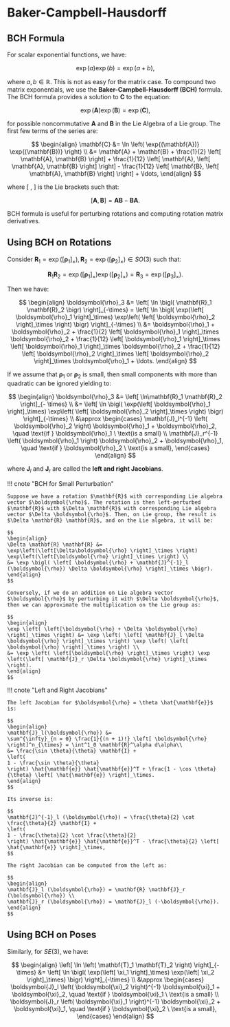 # Baker-Campbell-Hausdorff

## BCH Formula

For scalar exponential functions, we have:

$$
\exp(a) \exp(b) = \exp(a + b),
$$

where $a, b \in \mathbb{R}$. This is not as easy for the matrix case. To compound two matrix exponentials, we use the **Baker-Campbell-Hausdorff (BCH)** formula. The BCH formula provides a solution to $\mathbf{C}$ to the equation:

$$
\exp(\mathbf{A}) \exp(\mathbf{B}) = \exp(\mathbf{C}),
$$

for possible noncommutative $\mathbf{A}$ and $\mathbf{B}$ in the Lie Algebra of a Lie group. The first few terms of the series are:

$$
\begin{align}
\mathbf{C} &= \ln \left( \exp{(\mathbf{A})} \exp{(\mathbf{B})} \right)  \\
&= \mathbf{A} + \mathbf{B} + \frac{1}{2} \left[ \mathbf{A}, \mathbf{B} \right] + \frac{1}{12} \left[ \mathbf{A}, \left[ \mathbf{A}, \mathbf{B} \right] \right] -
\frac{1}{12} \left[ \mathbf{B}, \left[ \mathbf{A}, \mathbf{B} \right] \right] + \ldots,
\end{align}
$$

where $\left[\ , \ \right]$ is the Lie brackets such that:

$$
\left[ \mathbf{A}, \mathbf{B} \right] = \mathbf{A} \mathbf{B} - \mathbf{B} \mathbf{A}.
$$

BCH formula is useful for perturbing rotations and computing rotation matrix derivatives.

## Using BCH on Rotations

Consider $\mathbf{R}_1 = \exp(\left[ \boldsymbol{\rho}_1 \right]_\times), \mathbf{R}_2 = \exp(\left[ \boldsymbol{\rho}_2 \right]_\times) \in SO(3)$ such that:

$$
\mathbf{R}_1 \mathbf{R}_2 = \exp(\left[ \boldsymbol{\rho}_1 \right]_\times) \exp(\left[ \boldsymbol{\rho}_2 \right]_\times) = \mathbf{R}_3 = \exp(\left[ \boldsymbol{\rho}_3 \right]_\times).
$$

Then we have:

$$
\begin{align}
\boldsymbol{\rho}_3 &= \left[ \ln \bigl( \mathbf{R}_1 \mathbf{R}_2 \bigr) \right]_{-\times} = \left[ \ln \bigl( \exp(\left[ \boldsymbol{\rho}_1 \right]_\times) \exp\left( \left[ \boldsymbol{\rho}_2 \right]_\times \right) \bigr) \right]_{-\times} \\ 
&= \boldsymbol{\rho}_1 + \boldsymbol{\rho}_2 + \frac{1}{2} \left[ \boldsymbol{\rho}_1 \right]_\times \boldsymbol{\rho}_2 + \frac{1}{12} \left[ \boldsymbol{\rho}_1 \right]_\times \left[ \boldsymbol{\rho}_1 \right]_\times \boldsymbol{\rho}_2 + \frac{1}{12} \left[ \boldsymbol{\rho}_2 \right]_\times \left[ \boldsymbol{\rho}_2 \right]_\times \boldsymbol{\rho}_1 + \ldots.
\end{align}
$$

If we assume that $\boldsymbol{\rho}_1$ or $\boldsymbol{\rho}_2$ is small, then small components with more than quadratic can be ignored yielding to:

$$
\begin{align}
\boldsymbol{\rho}_3 &= \left[ \ln\mathbf{R}_1 \mathbf{R}_2 \right]_{- \times} \\
&=
\left[ \ln \bigl( \exp(\left[ \boldsymbol{\rho}_1 \right]_\times) \exp\left( \left[ \boldsymbol{\rho}_2 \right]_\times \right) \bigr) \right]_{-\times} \\ &\approx 
\begin{cases}
\mathbf{J}_l^{-1} \left( \boldsymbol{\rho}_2 \right) \boldsymbol{\rho}_1 + \boldsymbol{\rho}_2, \quad \text{if } \boldsymbol{\rho}_1 \ \text{is a small} \\
\mathbf{J}_r^{-1} \left( \boldsymbol{\rho}_1 \right) \boldsymbol{\rho}_2 + \boldsymbol{\rho}_1, \quad \text{if } \boldsymbol{\rho}_2 \ \text{is a small},
\end{cases}
\end{align}
$$

where $\mathbf{J}_l$ and $\mathbf{J}_r$ are called the **left and right Jacobians**.

!!! cnote "BCH for Small Perturbation"

    Suppose we have a rotation $\mathbf{R}$ with corresponding Lie algebra vector $\boldsymbol{\rho}$. The rotation is then left-perturbed $\mathbf{R}$ with $\Delta \mathbf{R}$ with corresponding Lie algebra vector $\Delta \boldsymbol{\rho}$. Then, on Lie group, the result is $\Delta \mathbf{R} \mathbf{R}$, and on the Lie algebra, it will be:

    $$
    \begin{align}
    \Delta \mathbf{R} \mathbf{R} &= \exp\left(\left[\Delta\boldsymbol{\rho} \right]_\times \right) \exp\left(\left[\boldsymbol{\rho} \right]_\times \right) \\
    &= \exp \bigl( \left[ \boldsymbol{\rho} + \mathbf{J}^{-1}_l (\boldsymbol{\rho}) \Delta \boldsymbol{\rho} \right]_\times \bigr).
    \end{align}
    $$

    Conversely, if we do an addition on Lie algebra vector $\boldsymbol{\rho}$ by perturbing it with $\Delta \boldsymbol{\rho}$, then we can approximate the multiplication on the Lie group as:

    $$
    \begin{align}
    \exp \left( \left[\boldsymbol{\rho} + \Delta \boldsymbol{\rho} \right]_\times \right) &= \exp \left( \left[ \mathbf{J}_l \Delta \boldsymbol{\rho} \right]_\times \right) \exp \left( \left[ \boldsymbol{\rho} \right]_\times \right) \\
    &= \exp \left( \left[\boldsymbol{\rho} \right]_\times \right) \exp \left(\left[ \mathbf{J}_r \Delta \boldsymbol{\rho} \right]_\times \right).
    \end{align}
    $$

!!! cnote "Left and Right Jacobians"

    The left Jacobian for $\boldsymbol{\rho} = \theta \hat{\mathbf{e}}$ is:

    $$
    \begin{align}
    \mathbf{J}_l(\boldsymbol{\rho}) &=
    \sum^{\infty}_{n = 0} \frac{1}{(n + 1)!} \left[ \boldsymbol{\rho} \right]^n_{\times} = \int^1_0 \mathbf{R}^\alpha d\alpha\\
    &= \frac{\sin \theta}{\theta} \mathbf{I} + 
    \left( 
    1 - \frac{\sin \theta}{\theta}
    \right) \hat{\mathbf{e}} \hat{\mathbf{e}}^T + \frac{1 - \cos \theta}{\theta} \left[ \hat{\mathbf{e}} \right]_\times.
    \end{align}
    $$

    Its inverse is:

    $$
    \mathbf{J}^{-1}_l (\boldsymbol{\rho}) = \frac{\theta}{2} \cot \frac{\theta}{2} \mathbf{I} +
    \left(
    1 - \frac{\theta}{2} \cot \frac{\theta}{2}
    \right) \hat{\mathbf{e}} \hat{\mathbf{e}}^T - \frac{\theta}{2} \left[ \hat{\mathbf{e}} \right]_\times,
    $$

    The right Jacobian can be computed from the left as:

    $$
    \begin{align}
    \mathbf{J}_l (\boldsymbol{\rho}) = \mathbf{R} \mathbf{J}_r (\boldsymbol{\rho}) \\
    \mathbf{J}_r (\boldsymbol{\rho}) = \mathbf{J}_l (-\boldsymbol{\rho}).
    \end{align}
    $$

## Using BCH on Poses

Similarly, for $SE(3)$, we have:

$$
\begin{align}
\left[ \ln \left( \mathbf{T}_1 \mathbf{T}_2 \right) \right]_{-\times} &= \left[ \ln \bigl( \exp(\left[ \xi_1 \right]_\times) \exp(\left[ \xi_2 \right]_\times)  \bigr) \right]_{-\times} \\
&\approx
\begin{cases}
\boldsymbol{J}_l \left( \boldsymbol{\xi}_2 \right)^{-1} \boldsymbol{\xi}_1 + \boldsymbol{\xi}_2, \quad \text{if } \boldsymbol{\xi}_1 \ \text{is a small} \\
\boldsymbol{J}_r \left( \boldsymbol{\xi}_1 \right)^{-1} \boldsymbol{\xi}_2 + \boldsymbol{\xi}_1, \quad \text{if } \boldsymbol{\xi}_2 \ \text{is a small},
\end{cases}
\end{align}
$$
